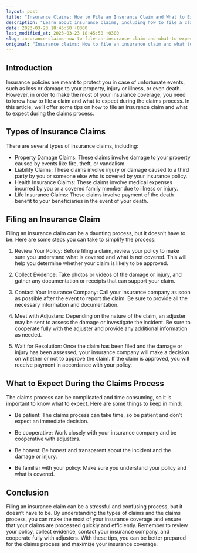 ```yaml
---
layout: post
title: "Insurance Claims: How to File an Insurance Claim and What to Expect During the Claims Process"
description: "Learn about insurance claims, including how to file a claim, what to expect during the claims process, and how to get the most out of your insurance coverage."
date: 2023-03-23 18:45:58 +0300
last_modified_at: 2023-03-23 18:45:58 +0300
slug: insurance-claims-how-to-file-an-insurance-claim-and-what-to-expect-during-the-claims-process
original: "Insurance claims: How to file an insurance claim and what to expect during the claims process."
---
```

## Introduction

Insurance policies are meant to protect you in case of unfortunate events, such as loss or damage to your property, injury or illness, or even death. However, in order to make the most of your insurance coverage, you need to know how to file a claim and what to expect during the claims process. In this article, we’ll offer some tips on how to file an insurance claim and what to expect during the claims process.

## Types of Insurance Claims

There are several types of insurance claims, including:

- Property Damage Claims: These claims involve damage to your property caused by events like fire, theft, or vandalism.
- Liability Claims: These claims involve injury or damage caused to a third party by you or someone else who is covered by your insurance policy.
- Health Insurance Claims: These claims involve medical expenses incurred by you or a covered family member due to illness or injury.
- Life Insurance Claims: These claims involve payment of the death benefit to your beneficiaries in the event of your death.

## Filing an Insurance Claim

Filing an insurance claim can be a daunting process, but it doesn’t have to be. Here are some steps you can take to simplify the process:

1. Review Your Policy: Before filing a claim, review your policy to make sure you understand what is covered and what is not covered. This will help you determine whether your claim is likely to be approved.

2. Collect Evidence: Take photos or videos of the damage or injury, and gather any documentation or receipts that can support your claim.

3. Contact Your Insurance Company: Call your insurance company as soon as possible after the event to report the claim. Be sure to provide all the necessary information and documentation.

4. Meet with Adjusters: Depending on the nature of the claim, an adjuster may be sent to assess the damage or investigate the incident. Be sure to cooperate fully with the adjuster and provide any additional information as needed.

5. Wait for Resolution: Once the claim has been filed and the damage or injury has been assessed, your insurance company will make a decision on whether or not to approve the claim. If the claim is approved, you will receive payment in accordance with your policy.

## What to Expect During the Claims Process

The claims process can be complicated and time consuming, so it is important to know what to expect. Here are some things to keep in mind:

- Be patient: The claims process can take time, so be patient and don’t expect an immediate decision.

- Be cooperative: Work closely with your insurance company and be cooperative with adjusters.

- Be honest: Be honest and transparent about the incident and the damage or injury.

- Be familiar with your policy: Make sure you understand your policy and what is covered.

## Conclusion

Filing an insurance claim can be a stressful and confusing process, but it doesn’t have to be. By understanding the types of claims and the claims process, you can make the most of your insurance coverage and ensure that your claims are processed quickly and efficiently. Remember to review your policy, collect evidence, contact your insurance company, and cooperate fully with adjusters. With these tips, you can be better prepared for the claims process and maximize your insurance coverage.